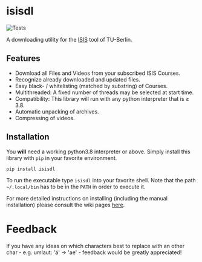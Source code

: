 # isisdl

![Tests](https://github.com/Emily3403/isisdl/actions/workflows/tests.yml/badge.svg)

A downloading utility for the [ISIS](https://isis.tu-berlin.de/) tool of TU-Berlin.

## Features

- Download all Files and Videos from your subscribed ISIS Courses.
- Recognize already downloaded and updated files.
- Easy black- / whitelisting (matched by substring) of Courses.
- Multithreaded: A fixed number of threads may be selected at start time.
- Compatibility: This library will run with any python interpreter that is ≥ 3.8.
- Automatic unpacking of archives.
- Compressing of videos.

[//]: # (TODO: Hyperref / more wiki pages)

## Installation

You **will** need a working python3.8 interpreter or above.
Simply install this library with `pip` in your favorite environment.
```shell
pip install isisdl
```

To run the executable type `isisdl` into your favorite shell.
Note that the path `~/.local/bin` has to be in the `PATH` in order to execute it.

For more detailed instructions on installing (including the manual installation) please consult the wiki pages [here]().

[//]: # (TODO: Hyperref)


# Feedback

If you have any ideas on which characters best to replace with an other char - e.g. umlaut: 'ä' → 'ae' - feedback 
would be greatly appreciated!